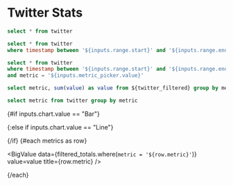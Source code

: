# Twitter Stats

```sql twitter_all_time
select * from twitter
```

```sql twitter_filtered
select * from twitter
where timestamp between '${inputs.range.start}' and '${inputs.range.end}'
```

```sql twitter_filtered_single_metric
select * from twitter
where timestamp between '${inputs.range.start}' and '${inputs.range.end}'
and metric = '${inputs.metric_picker.value}'
```

```sql filtered_totals
select metric, sum(value) as value from ${twitter_filtered} group by metric
```

```sql metrics
select metric from twitter group by metric
```
<Dropdown data={metrics} name=metric_picker value=metric/>
<DateRange name=range data={twitter_all_time} dates=timestamp/>
<Dropdown name=chart>
  <DropdownOption value=Bar/>
  <DropdownOption value=Line/>
</Dropdown>

{#if inputs.chart.value == "Bar"}

  <BarChart
    data={twitter_filtered_single_metric}
    x=timestamp
    y=value
    yFmt=num0
    title={inputs.metric_picker.value}
  />

{:else if inputs.chart.value == "Line"}

  <LineChart
    data={twitter_filtered_single_metric}
    x=timestamp
    y=value
    yFmt=num0
    title={inputs.metric_picker.value}
  />

{/if}
{#each metrics as row}

  <BigValue
    data={filtered_totals.where(`metric = '${row.metric}'`)}
    value=value
    title={row.metric}
  />

{/each}